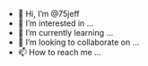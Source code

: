 - 👋 Hi, I’m @75jeff
- 👀 I’m interested in ...
- 🌱 I’m currently learning ...
- 💞️ I’m looking to collaborate on ...
- 📫 How to reach me ...

<!---
75jeff/75jeff is a ✨ special ✨ repository because its `README.md` (this file) appears on your GitHub profile.
You can click the Preview link to take a look at your changes.
--->
